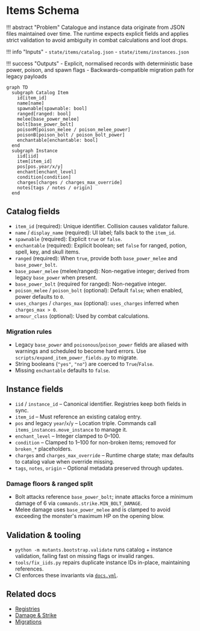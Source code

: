 # Items Schema

!!! abstract "Problem"
    Catalogue and instance data originate from JSON files maintained over time. The
    runtime expects explicit fields and applies strict validation to avoid ambiguity in
    combat calculations and loot drops.

!!! info "Inputs"
    - `state/items/catalog.json`
    - `state/items/instances.json`

!!! success "Outputs"
    - Explicit, normalised records with deterministic base power, poison, and spawn flags
    - Backwards-compatible migration path for legacy payloads

```mermaid
graph TD
  subgraph Catalog Item
    id[item_id]
    name[name]
    spawnable[spawnable: bool]
    ranged[ranged: bool]
    melee[base_power_melee]
    bolt[base_power_bolt]
    poisonM[poison_melee / poison_melee_power]
    poisonB[poison_bolt / poison_bolt_power]
    enchantable[enchantable: bool]
  end
  subgraph Instance
    iid[iid]
    item[item_id]
    pos[pos.year/x/y]
    enchant[enchant_level]
    condition[condition]
    charges[charges / charges_max_override]
    notes[tags / notes / origin]
  end
```

## Catalog fields

- `item_id` (required): Unique identifier. Collision causes validator failure.
- `name` / `display_name` (required): UI label; falls back to the `item_id`.
- `spawnable` (required): Explicit `true` or `false`.
- `enchantable` (required): Explicit boolean; set `false` for ranged, potion, spell, key, and skull items.
- `ranged` (required): When `true`, provide both `base_power_melee` and `base_power_bolt`.
- `base_power_melee` (melee/ranged): Non-negative integer; derived from legacy `base_power` when present.
- `base_power_bolt` (required for ranged): Non-negative integer.
- `poison_melee` / `poison_bolt` (optional): Default `false`; when enabled, power defaults to `0`.
- `uses_charges` / `charges_max` (optional): `uses_charges` inferred when `charges_max > 0`.
- `armour_class` (optional): Used by combat calculations.

### Migration rules

- Legacy `base_power` and `poisonous`/`poison_power` fields are aliased with warnings and
  scheduled to become hard errors. Use `scripts/expand_item_power_fields.py` to migrate.
- String booleans (`"yes"`, `"no"`) are coerced to `True`/`False`.
- Missing `enchantable` defaults to `false`.

## Instance fields

- `iid` / `instance_id` – Canonical identifier. Registries keep both fields in sync.
- `item_id` – Must reference an existing catalog entry.
- `pos` and legacy `year`/`x`/`y` – Location triple. Commands call
  `items_instances.move_instance` to manage it.
- `enchant_level` – Integer clamped to 0–100.
- `condition` – Clamped to 1–100 for non-broken items; removed for `broken_*` placeholders.
- `charges` and `charges_max_override` – Runtime charge state; max defaults to catalog
  value when override missing.
- `tags`, `notes`, `origin` – Optional metadata preserved through updates.

### Damage floors & ranged split

- Bolt attacks reference `base_power_bolt`; innate attacks force a minimum damage of 6 via
  `commands.strike.MIN_BOLT_DAMAGE`.
- Melee damage uses `base_power_melee` and is clamped to avoid exceeding the monster's
  maximum HP on the opening blow.

## Validation & tooling

- `python -m mutants.bootstrap.validate` runs catalog + instance validation, failing fast
  on missing flags or invalid ranges.
- `tools/fix_iids.py` repairs duplicate instance IDs in-place, maintaining references.
- CI enforces these invariants via [`docs.yml`](../reference/adr-index.md).

## Related docs

- [Registries](registries.md)
- [Damage & Strike](damage-and-strike.md)
- [Migrations](migrations.md)
